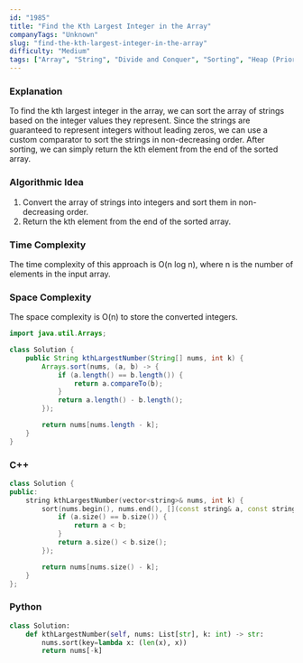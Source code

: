```yaml
---
id: "1985"
title: "Find the Kth Largest Integer in the Array"
companyTags: "Unknown"
slug: "find-the-kth-largest-integer-in-the-array"
difficulty: "Medium"
tags: ["Array", "String", "Divide and Conquer", "Sorting", "Heap (Priority Queue)", "Quickselect"]
---
```


### Explanation
To find the kth largest integer in the array, we can sort the array of strings based on the integer values they represent. Since the strings are guaranteed to represent integers without leading zeros, we can use a custom comparator to sort the strings in non-decreasing order. After sorting, we can simply return the kth element from the end of the sorted array.

### Algorithmic Idea
1. Convert the array of strings into integers and sort them in non-decreasing order.
2. Return the kth element from the end of the sorted array.

### Time Complexity
The time complexity of this approach is O(n log n), where n is the number of elements in the input array.

### Space Complexity
The space complexity is O(n) to store the converted integers.

```java
import java.util.Arrays;

class Solution {
    public String kthLargestNumber(String[] nums, int k) {
        Arrays.sort(nums, (a, b) -> {
            if (a.length() == b.length()) {
                return a.compareTo(b);
            }
            return a.length() - b.length();
        });

        return nums[nums.length - k];
    }
}
```

### C++
```cpp
class Solution {
public:
    string kthLargestNumber(vector<string>& nums, int k) {
        sort(nums.begin(), nums.end(), [](const string& a, const string& b) {
            if (a.size() == b.size()) {
                return a < b;
            }
            return a.size() < b.size();
        });

        return nums[nums.size() - k];
    }
};
```

### Python
```python
class Solution:
    def kthLargestNumber(self, nums: List[str], k: int) -> str:
        nums.sort(key=lambda x: (len(x), x))
        return nums[-k]
```